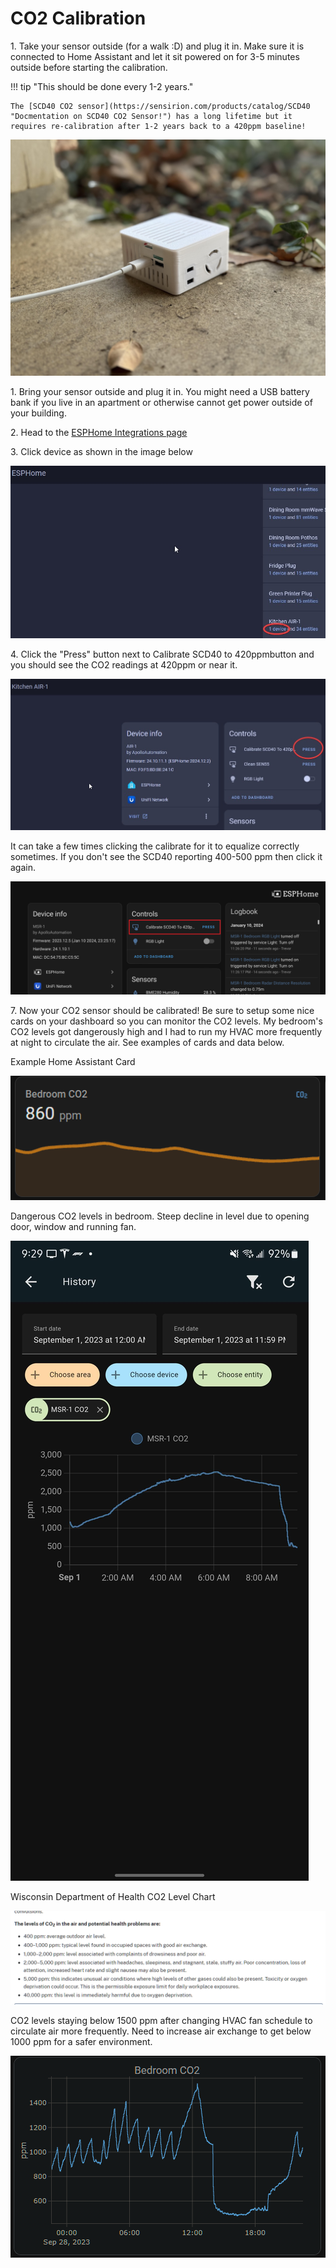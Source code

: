 # CO2 Calibration

1\. Take your sensor outside (for a walk :D) and plug it in. Make sure it is connected to Home Assistant and let it sit powered on for 3-5 minutes outside before starting the calibration.

!!! tip "This should be done every 1-2 years."

    The [SCD40 CO2 sensor](https://sensirion.com/products/catalog/SCD40 "Docmentation on SCD40 CO2 Sensor!") has a long lifetime but it requires re-calibration after 1-2 years back to a 420ppm baseline!

![AIR-1 Shown Outdoors for CO2 Calibration Portrait Image](assets/air-1-co2-calibration-portrait-image-1.jpg "AIR-1 Shown Outdoors for CO2 Calibration")

1\. Bring your sensor outside and plug it in. You might need a USB battery bank if you live in an apartment or otherwise cannot get power outside of your building.

2\. Head to the [ESPHome Integrations page](http://homeassistant.local:8123/config/integrations/integration/esphome "Click me to go to the ESPHome integrations page")

3\. Click device as shown in the image below

![](assets/air-1-co2-calibration-image-2-1.jpg)

4\. Click the "Press" button next to Calibrate SCD40 to 420ppmbutton and you should see the CO2 readings at 420ppm or near it.

![](assets/air-1-co2-calibration-image-3.jpg)

It can take a few times clicking the calibrate for it to equalize correctly sometimes. If you don't see the SCD40 reporting 400-500 ppm then click it again.

![Button CO2 Calibration.png](../assets/button-co2-calibration.png)

7\. Now your CO2 sensor should be calibrated! Be sure to setup some nice cards on your dashboard so you can monitor the CO2 levels. My bedroom's CO2 levels got dangerously high and I had to run my HVAC more frequently at night to circulate the air. See examples of cards and data below.

Example Home Assistant Card

![CO2_7.png](../assets/co2-7.png)

Dangerous CO2 levels in bedroom. Steep decline in level due to opening door, window and running fan.

![CO2_8.jpg](../assets/co2-8.jpg)

Wisconsin Department of Health CO2 Level Chart

![CO2 Health Department.png](../assets/co2-health-department.png)

CO2 levels staying below 1500 ppm after changing HVAC fan schedule to circulate air more frequently. Need to increase air exchange to get below 1000 ppm for a safer environment.

![Plotly CO2 Graph.png](../assets/plotly-co2-graph.png)